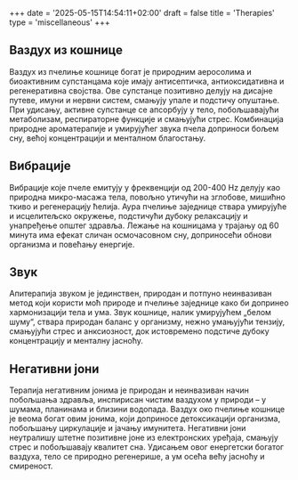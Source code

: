 +++
date = '2025-05-15T14:54:11+02:00'
draft = false
title = 'Therapies'
type = 'miscellaneous'
+++

## Ваздух из кошнице

Ваздух из пчелиње кошнице богат је природним аеросолима и биоактивним супстанцама које имају антисептичка, антиоксидативна и регенеративна својства. Ове супстанце позитивно делују на дисајне путеве, имуни и нервни систем, смањују упале и подстичу опуштање. При удисању, активне супстанце се апсорбују у тело, побољшавајући метаболизам, респираторне функције и смањујући стрес. Комбинација природне ароматерапије и умирујућег звука пчела доприноси бољем сну, већој концентрацији и менталном благостању.

## Вибрације

Вибрације које пчеле емитују у фреквенцији од 200-400 Hz делују као природна микро-масажа тела, повољно утичући на зглобове, мишићно ткиво и регенерацију ћелија. Аура пчелиње заједнице ствара умирујуће и исцелитељско окружење, подстичући дубоку релаксацију и унапређење општег здравља. Лежање на кошницама у трајању од 60 минута има ефекат сличан осмочасовном сну, доприносећи обнови организма и повећању енергије.

## Звук

Апитерапија звуком је јединствен, природан и потпуно неинвазиван метод који користи моћ природе и пчелиње заједнице како би допринео хармонизацији тела и ума. Звук кошнице, налик умирујућем „белом шуму“, ствара природан баланс у организму, нежно умањујући тензију, смањујући стрес и анксиозност, док истовремено подстиче дубоку концентрацију и менталну јасноћу.

## Негативни јони

Терапија негативним јонима је природан и неинвазиван начин побољшања здравља, инспирисан чистим ваздухом у природи – у шумама, планинама и близини водопада. Ваздух око пчелиње кошнице је веома богат овим јонима, који доприносе детоксикацији организма, побољшању циркулације и јачању имунитета. Негативни јони неутралишу штетне позитивне јоне из електронских уређаја, смањују стрес и побољшавају квалитет сна. Удисањем овог енергетски богатог ваздуха, тело се природно регенерише, а ум осећа већу јасноћу и смиреност.
